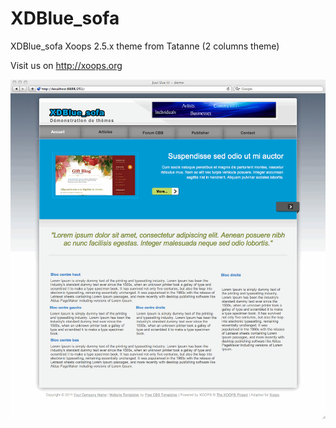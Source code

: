 # XDBlue_sofa
XDBlue_sofa Xoops 2.5.x theme from Tatanne (2 columns theme)

Visit us on http://xoops.org
 
![Theme Preview](/shot.gif)

